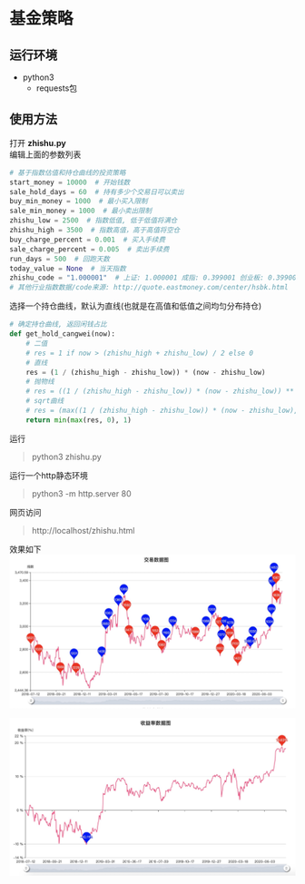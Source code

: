# 基金策略

## 运行环境

- python3 
    - requests包

## 使用方法

打开 **zhishu.py**  
编辑上面的参数列表

```python
# 基于指数估值和持仓曲线的投资策略
start_money = 10000  # 开始钱数
sale_hold_days = 60  # 持有多少个交易日可以卖出
buy_min_money = 1000  # 最小买入限制
sale_min_money = 1000  # 最小卖出限制
zhishu_low = 2500  # 指数低值, 低于低值将满仓
zhishu_high = 3500  # 指数高值，高于高值将空仓
buy_charge_percent = 0.001  # 买入手续费
sale_charge_percent = 0.005  # 卖出手续费
run_days = 500  # 回跑天数
today_value = None  # 当天指数
zhishu_code = "1.000001"  # 上证: 1.000001 成指: 0.399001 创业板: 0.399006
# 其他行业指数数据/code来源: http://quote.eastmoney.com/center/hsbk.html
```
选择一个持仓曲线，默认为直线(也就是在高值和低值之间均匀分布持仓)
```python
# 确定持仓曲线, 返回闲钱占比
def get_hold_cangwei(now):
    # 二值
    # res = 1 if now > (zhishu_high + zhishu_low) / 2 else 0
    # 直线
    res = (1 / (zhishu_high - zhishu_low)) * (now - zhishu_low)
    # 抛物线
    # res = ((1 / (zhishu_high - zhishu_low)) * (now - zhishu_low)) ** 2
    # sqrt曲线
    # res = (max((1 / (zhishu_high - zhishu_low)) * (now - zhishu_low), 0.0001)) ** 0.5
    return min(max(res, 0), 1)
```

运行
> python3 zhishu.py

运行一个http静态环境
> python3 -m http.server 80

网页访问
> http://localhost/zhishu.html

效果如下
![trace](./static/trace.jpg)

![profit](./static/profit.jpg)